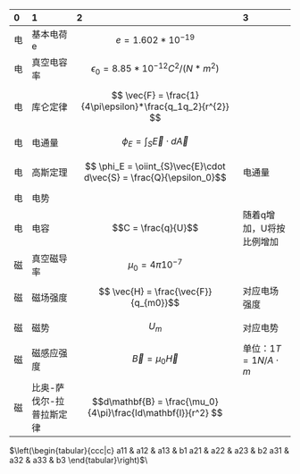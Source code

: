 0 | 1                                   | 2                  | 3       
:--------                               | :--------                    | :--------| :--------
电|基本电荷e    |$$ e = 1.602*10^{-19} $$  |   
电|真空电容率   | $$ \epsilon_0 = 8.85*10^{-12}C^{2}/(N*m^{2})   $$  
电|库仑定律    |$$ \vec{F} = \frac{1}{4\pi\epsilon}*\frac{q_1q_2}{r^{2}}  $$ 
电|电通量      |$$ \phi_E = \int_S\vec{E}\cdot d\vec{A} $$                    | 
电|高斯定理     |$$ \phi_E = \oiint_{S}\vec{E}\cdot d\vec{S}  = \frac{Q}{\epsilon_0}$$  | 电通量
电| 电势 | |
电| 电容 | $$C = \frac{q}{U}$$  | 随着q增加，U将按比例增加
磁|真空磁导率   |$$ \mu_0 = 4\pi10^{-7}$$  |
磁|磁场强度     | $$ \vec{H} = \frac{\vec{F}}{q_{m0}}$$        |  对应电场强度
磁| 磁势    |  $$U_m$$    |  对应电势 |  
磁|磁感应强度    | $$ \vec{B} = \mu_0\vec{H} $$    | 单位：$1T = 1N/A\cdot m$ |  
磁|比奥-萨伐尔-拉普拉斯定律 | $$d\mathbf{B} = \frac{\mu_0}{4\pi}\frac{Id\mathbf{l}}{r^2} $$


$\left(\begin{tabular}{ccc|c} a11 & a12 & a13  & b1 a21 & a22  & a23 & b2  a31 & a32  & a33 & b3  \end{tabular}\right)$\